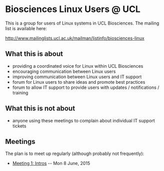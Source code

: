 
# Biosciences Linux Users @ UCL

This is a group for users of Linux systems in UCL Biosciences. The mailing list is available here:

http://www.mailinglists.ucl.ac.uk/mailman/listinfo/biosciences-linux

## What this is about

 - providing a coordinated voice for Linux within UCL Biosciences
 - encouraging communication between Linux users
 - improving communication between Linux users and IT support
 - forum for Linux users to share ideas and promote best practices
 - forum to allow IT support to provide users with updates / notifications / training

## What this is not about

 - anyone using these meetings to complain about individual IT support tickets

## Meetings

The plan is to meet up regularly (although probably not frequently):

* [Meeting 1: Intros](https://github.com/sillitoe/ucl-biosciences-linux-users/wiki/Meeting-1) -- Mon 8 June, 2015 
